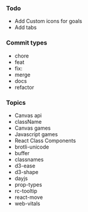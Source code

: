 ###  Todo
  
  
- Add Custom icons for goals
- Add tabs
  
###  Commit types
  
  
- chore
- feat
- fix:
- merge
- docs
- refactor
  
###  Topics
  
  
- Canvas api
- className
- Canvas games
- Javascript games
- React Class Components
- brotli-unicode
- buffer
- classnames
- d3-ease
- d3-shape
- dayjs
- prop-types
- rc-tooltip
- react-move
- web-vitals
  
  